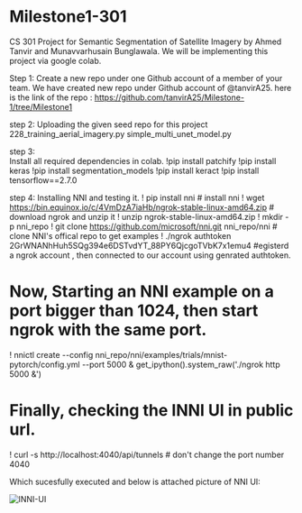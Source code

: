 # Milestone1-301

CS 301 Project for Semantic Segmentation of Satellite Imagery by Ahmed Tanvir and Munavvarhusain Bunglawala.
We will be implementing this project via google colab. 

Step 1: 
Create a new repo under one Github account of a member of your team.
We have created new repo under Github account of @tanvirA25. 
here is the link of the repo : https://github.com/tanvirA25/Milestone-1/tree/Milestone1

step 2:
Uploading the given seed repo for this project
228_training_aerial_imagery.py
simple_multi_unet_model.py

step 3:  
Install all required dependencies in colab. 
!pip install patchify
!pip install keras
!pip install segmentation_models
!pip install keract
!pip install tensorflow==2.7.0

step 4: 
Installing NNI and testing it. 
! pip install nni # install nni
! wget https://bin.equinox.io/c/4VmDzA7iaHb/ngrok-stable-linux-amd64.zip    # download ngrok and unzip it
! unzip ngrok-stable-linux-amd64.zip
! mkdir -p nni_repo
! git clone https://github.com/microsoft/nni.git nni_repo/nni          # clone NNI's offical repo to get examples
! ./ngrok authtoken 2GrWNANhHuh5SQg394e6DSTvdYT_88PY6QjcgoTVbK7x1emu4   #egisterd a ngrok account , then connected to our account using genrated authtoken.
# Now, Starting an NNI example on a port bigger than 1024, then start ngrok with the same port.
! nnictl create --config nni_repo/nni/examples/trials/mnist-pytorch/config.yml --port 5000 & get_ipython().system_raw('./ngrok http 5000 &') 
# Finally, checking the INNI UI in public url. 
! curl -s http://localhost:4040/api/tunnels # don't change the port number 4040

Which sucesfully executed and below is attached picture of NNI UI:

![INNI-UI](https://user-images.githubusercontent.com/113075133/198894843-c4c649de-a6a7-434d-8af8-c5ae8b6b72bd.png)

